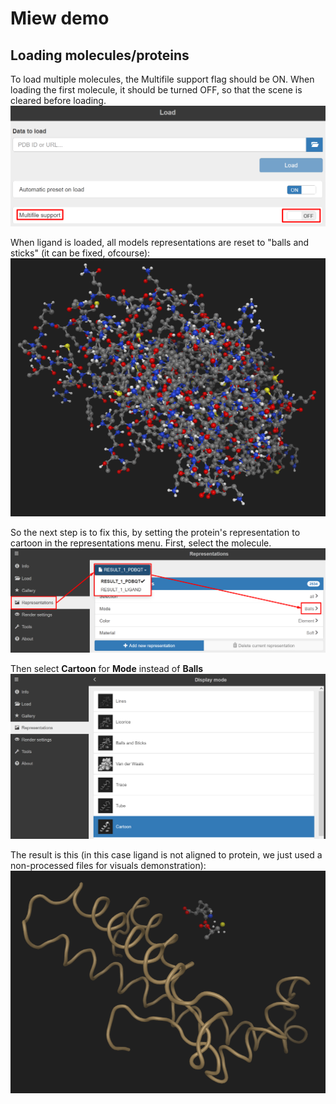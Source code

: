 # Miew demo

## Loading molecules/proteins

To load multiple molecules, the Multifile support flag should be ON. When loading the first molecule, it should be turned OFF, so that the scene is cleared before loading.
![multifile](ss-multifile.png)

When ligand is loaded, all models representations are reset to "balls and sticks" (it can be fixed, ofcourse):
![two molecules](ss-twomol.png)

So the next step is to fix this, by setting the protein's representation to cartoon in the representations menu.
First, select the molecule.
![representations](ss-repr.png)

Then select **Cartoon** for **Mode** instead of **Balls**
![cartoon](ss-repr-cartoon.png)

The result is this (in this case ligand is not aligned to protein, we just used a non-processed files for visuals demonstration):
![result](ss-result.png)
